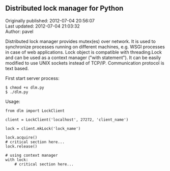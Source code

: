 ## Distributed lock manager for Python  
Originally published: 2012-07-04 20:56:07  
Last updated: 2012-07-04 21:03:32  
Author: pavel   
  
Distributed lock manager provides mutex(es) over network. It is used to synchronize processes running on different machines, e.g. WSGI processes in case of web applications. Lock object is compatible with threading.Lock and can be used as a context manager ("with statement"). It can be easily modified to use UNIX sockets instead of TCP/IP. Communication protocol is text based.

First start server process:

    $ chmod +x dlm.py
    $ ./dlm.py

Usage:

    from dlm import LockClient

    client = LockClient('localhost', 27272, 'client_name')
    
    lock = client.mkLock('lock_name')

    lock.acquire()
    # critical section here...
    lock.release()

    # using context manager
    with lock:
        # critical section here...